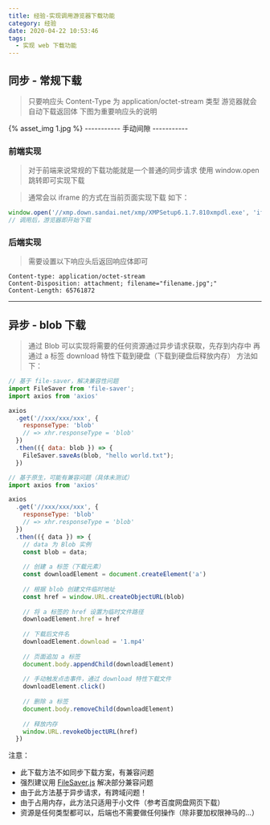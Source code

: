 ```yaml
---
title: 经验-实现调用游览器下载功能
category: 经验
date: 2020-04-22 10:53:46
tags:
  - 实现 web 下载功能
---
```


## 同步 - 常规下载
> 只要响应头 Content-Type 为 application/octet-stream 类型
> 游览器就会自动下载返回体
> 下图为重要响应头的说明

{% asset_img 1.jpg %}
----------- 手动间隙 -----------

### 前端实现
> 对于前端来说常规的下载功能就是一个普通的同步请求
> 使用 window.open 跳转即可实现下载

> 通常会以 iframe 的方式在当前页面实现下载
> 如下：

```javascript
window.open('//xmp.down.sandai.net/xmp/XMPSetup6.1.7.810xmpdl.exe', 'iframe-name')
// 调用后，游览器即开始下载
```

### 后端实现
> 需要设置以下响应头后返回响应体即可

```http request
Content-type: application/octet-stream
Content-Disposition: attachment; filename="filename.jpg";"
Content-Length: 65761872
```

--------------------------------------------------------------

## 异步 - blob 下载
> 通过 Blob 可以实现将需要的任何资源通过异步请求获取，先存到内存中
> 再通过 a 标签 download 特性下载到硬盘（下载到硬盘后释放内存）
> 方法如下：

```javascript
// 基于 file-saver，解决兼容性问题
import FileSaver from 'file-saver';
import axios from 'axios'

axios
  .get('//xxx/xxx/xxx', {
    responseType: 'blob'
    // => xhr.responseType = 'blob'
  })
  .then(({ data: blob }) => {
    FileSaver.saveAs(blob, "hello world.txt");
  })
```

```javascript
// 基于原生，可能有兼容问题（具体未测试）
import axios from 'axios'

axios
  .get('//xxx/xxx/xxx', {
    responseType: 'blob'
    // => xhr.responseType = 'blob'
  })
  .then(({ data }) => {
    // data 为 Blob 实例
    const blob = data;
    
    // 创建 a 标签（下载元素）
    const downloadElement = document.createElement('a')
    
    // 根据 blob 创建文件临时地址
    const href = window.URL.createObjectURL(blob)
    
    // 将 a 标签的 href 设置为临时文件路径
    downloadElement.href = href
    
    // 下载后文件名
    downloadElement.download = '1.mp4'
    
    // 页面追加 a 标签
    document.body.appendChild(downloadElement)
    
    // 手动触发点击事件，通过 download 特性下载文件
    downloadElement.click()
    
    // 删除 a 标签
    document.body.removeChild(downloadElement)
    
    // 释放内存
    window.URL.revokeObjectURL(href)
  })
```

注意：
- 此下载方法不如同步下载方案，有兼容问题
- 强烈建议用 [FileSaver.js](https://github.com/eligrey/FileSaver.js) 解决部分兼容问题
- 由于此方法基于异步请求，有跨域问题！
- 由于占用内存，此方法只适用于小文件（参考百度网盘网页下载）
- 资源是任何类型都可以，后端也不需要做任何操作（除非要加权限神马的...）